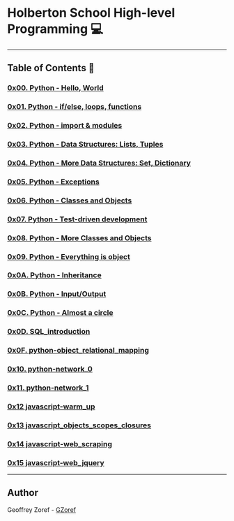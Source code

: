 # Holberton School High-level Programming :computer:

---

## Table of Contents :open_file_folder:

### [0x00. Python - Hello, World](./0x00-python-hello_world)

### [0x01. Python - if/else, loops, functions](./0x01-python-if_else_loops_functions)

### [0x02. Python - import & modules](./0x02-python-import_modules)

### [0x03. Python - Data Structures: Lists, Tuples](./0x03-python-data_structures)

### [0x04. Python - More Data Structures: Set, Dictionary](./0x04-python-more_data_structures)

### [0x05. Python - Exceptions](./0x05-python-exceptions)

### [0x06. Python - Classes and Objects](./0x06-python-classes)

### [0x07. Python - Test-driven development](./0x07-python-test_driven_development)

### [0x08. Python - More Classes and Objects](./0x08-python-more_classes)

### [0x09. Python - Everything is object](./0x09-python-everything_is_object)

### [0x0A. Python - Inheritance](./0x0A-python-inheritance)

### [0x0B. Python - Input/Output](./0x0B-python-input_output)

### [0x0C. Python - Almost a circle](./0x0C-python-almost_a_circle)

### [0x0D. SQL_introduction](./0x0D-SQL_introduction)

### [0x0F. python-object_relational_mapping](./0x0F-python-object_relational_mapping)

### [0x10. python-network_0](./0x10-python-network_0)

### [0x11. python-network_1](./0x11-python-network_1)

### [0x12 javascript-warm_up](./0x12-javascript-warm_up)

### [0x13 javascript_objects_scopes_closures](./0x13-javascript_objects_scopes_closures)

### [0x14 javascript-web_scraping](./0x14-javascript-web_scraping)

### [0x15 javascript-web_jquery](./0x15-javascript-web_jquery)

---

## Author
 Geoffrey Zoref - [GZoref](https://github.com/Gzoref)
 